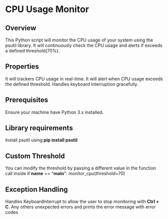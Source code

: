 # CPU Usage Monitor

## Overview
This Python script will monitor the CPU usage of your system using the psutil library. It will continuously check the CPU usage and alerts if exceeds a defined threshold(70%).

## Properties
It will trackers CPU usage in real-time.
It will alert when CPU usage exceeds the defined threshold.
Handles keyboard interruption gracefully.

## Prerequisites
Ensure your machine have Python 3.x installed.

## Library requirements
Install psutil using:**pip install psutil**

## Custom Threshold
You can modify the threshold by passing a different value in the function call inside if __name__ == "__main__": monitor_cpu(threshold=70)   

## Exception Handling
Handles KeyboardInterrupt to allow the user to stop monitoring with **Ctrl + C**.
Any others unexpected errors and prints the error message with error codes

